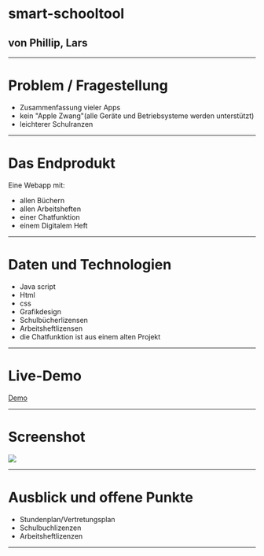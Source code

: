 
# smart-schooltool
## von Phillip, Lars

---


# Problem / Fragestellung
- Zusammenfassung vieler Apps
- kein "Apple Zwang"(alle Geräte und Betriebsysteme werden unterstützt)
- leichterer Schulranzen

---


# Das Endprodukt
Eine Webapp mit:
- allen Büchern
- allen Arbeitsheften
- einer Chatfunktion
- einem Digitalem Heft

---


# Daten und Technologien
- Java script
- Html
- css
- Grafikdesign
- Schulbücherlizensen
- Arbeitsheftlizensen
- die Chatfunktion ist aus einem alten Projekt

---


# Live-Demo
[Demo](https://www.smart-schooltool.de) 


---

# Screenshot

![](https://pad.medialepfade.net/uploads/1f1a99019c9d38b1cc44ea376.png)


---

# Ausblick und offene Punkte
- Stundenplan/Vertretungsplan
- Schulbuchlizenzen
- Arbeitsheftlizenzen
 
---
        
